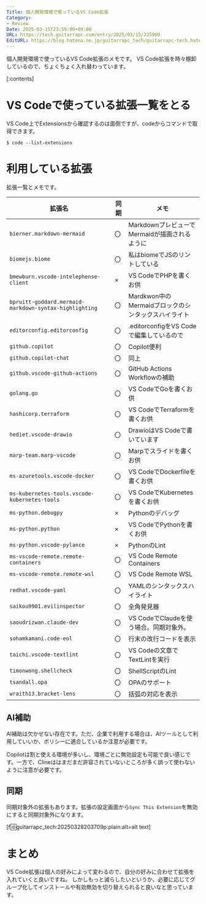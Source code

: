 ```yaml
---
Title: 個人開発環境で使っているVS Code拡張
Category:
- Review
Date: 2025-03-15T23:59:00+09:00
URL: https://tech.guitarrapc.com/entry/2025/03/15/235900
EditURL: https://blog.hatena.ne.jp/guitarrapc_tech/guitarrapc-tech.hatenablog.com/atom/entry/6802418398339090033
---
```


個人開発環境で使っているVS Code拡張のメモです。
VS Code拡張を時々棚卸しているので、ちょくちょく入れ替わっています。

[:contents]

# VS Codeで使っている拡張一覧をとる

VS Code上でExtensionsから確認するのは面倒ですが、codeからコマンドで取得できます。

```shekk
$ code --list-extensions
```

# 利用している拡張

拡張一覧とメモです。

| 拡張名 | 同期 | メモ |
| --- | --- | --- |
| `bierner.markdown-mermaid` | 〇 | MarkdownプレビューでMermaidが描画されるように |
| `biomejs.biome` | 〇 | 私はbiomeでJSのリントしている |
| `bmewburn.vscode-intelephense-client` | × | VS CodeでPHPを書くお供 |
| `bpruitt-goddard.mermaid-markdown-syntax-highlighting` | 〇 | Mardkwon中のMermaidブロックのシンタックスハイライト |
| `editorconfig.editorconfig` | 〇 | .editorconfigをVS Codeで編集しているので |
| `github.copilot` | 〇 |Copilot便利 |
| `github.copilot-chat` | 〇 | 同上 |
| `github.vscode-github-actions` | 〇 |GitHub Actions Workflowの補助 |
| `golang.go` | 〇 | VS CodeでGoを書くお供 |
| `hashicorp.terraform` | 〇 | VS CodeでTerraformを書くお供 |
| `hediet.vscode-drawio` | 〇 | DrawioはVS Codeで書いています |
| `marp-team.marp-vscode` | 〇 | Marpでスライドを書くお供 |
| `ms-azuretools.vscode-docker` | 〇 | VS CodeでDockerfileを書くお供 |
| `ms-kubernetes-tools.vscode-kubernetes-tools` | 〇 | VS CodeでKubernetesを書くお供 |
| `ms-python.debugpy` | × | Pythonのデバッグ |
| `ms-python.python` | × | VS CodeでPythonを書くお供 |
| `ms-python.vscode-pylance` | × | PythonのLint |
| `ms-vscode-remote.remote-containers` | 〇 | VS Code Remote Containers |
| `ms-vscode-remote.remote-wsl` | 〇 | VS Code Remote WSL |
| `redhat.vscode-yaml` | 〇 | YAMLのシンタックスハイライト |
| `saikou9901.evilinspector` | 〇 | 全角発見器 |
| `saoudrizwan.claude-dev` | 〇 | VS CodeでClaudeを使う場合。同期対象外。 |
| `sohamkamani.code-eol` | 〇 | 行末の改行コードを表示 |
| `taichi.vscode-textlint` | 〇 | VS Codeの文章でTextLintを実行 |
| `timonwong.shellcheck` | 〇 | ShellScriptのLint |
| `tsandall.opa` | 〇 | OPAのサポート |
| `wraith13.bracket-lens` | 〇 | 括弧の対応を表示 |

## AI補助

AI補助は欠かせない存在です。ただ、企業で利用する場合は、AIツールとして利用していいか、ポリシーに適合しているか注意が必要です。

Copilotは割と使える環境が多いし、環境ごとに無効設定も可能で良い感じです。一方で、Clineははまだまだ許容されていないところが多く誤って使わないように注意が必要です。

## 同期

同期対象外の拡張もあります。拡張の設定画面から`Sync This Extension`を無効にすると同期対象外になります。

[f:id:guitarrapc_tech:20250328203709p:plain:alt=alt text]

# まとめ

VS Code拡張は個人の好みによって変わるので、自分の好みに合わせて拡張を入れていくと良いですね。
しかしもっと減らしたいというか、必要に応じてグループ化してインストールや有効無効を切り替えられると良いなと思っています。
